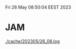 Fri 26 May 08:50:04 EEST 2023
# JAM
<a href='./cache/202305/26_08.log'>./cache/202305/26_08.log</a>
